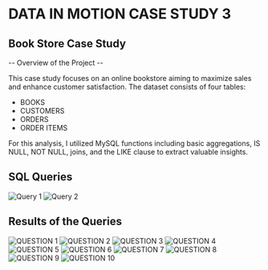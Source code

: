 # DATA IN MOTION CASE STUDY 3
## Book Store Case Study

-- Overview of the Project --

This case study focuses on an online bookstore aiming to maximize sales and enhance customer satisfaction. The dataset consists of four tables:

- BOOKS
- CUSTOMERS
- ORDERS
- ORDER ITEMS

For this analysis, I utilized MySQL functions including basic aggregations, IS NULL, NOT NULL, joins, and the LIKE clause to extract valuable insights.

## SQL Queries

![Query 1](https://github.com/JohnOyedijo/-Bookstore-SQL-Analysis-/assets/170008850/dc023177-7fab-472d-866d-78553725ca83)
![Query 2](https://github.com/JohnOyedijo/-Bookstore-SQL-Analysis-/assets/170008850/b009f07f-9246-4ad5-b5b1-e8a89564e685)

## Results of the Queries

![QUESTION  1](https://github.com/JohnOyedijo/-Bookstore-SQL-Analysis-/assets/170008850/2f2af058-a727-490a-a884-0df6b48649c2)
![QUESTION  2](https://github.com/JohnOyedijo/-Bookstore-SQL-Analysis-/assets/170008850/2a548ec9-4554-4a9e-9369-1c88883151d9)
![QUESTION  3](https://github.com/JohnOyedijo/-Bookstore-SQL-Analysis-/assets/170008850/dc740154-b3bd-4d22-aada-fc7324bacd90)
![QUESTION  4](https://github.com/JohnOyedijo/-Bookstore-SQL-Analysis-/assets/170008850/bad799db-4c6d-4dd7-bca3-5a60e86d6d53)
![QUESTION  5](https://github.com/JohnOyedijo/-Bookstore-SQL-Analysis-/assets/170008850/d44cfc27-4f5d-4637-90cf-0d8f0d37399b)
![QUESTION 6](https://github.com/JohnOyedijo/-Bookstore-SQL-Analysis-/assets/170008850/f5277f43-d78e-461d-bf6d-54d515a4629b)
![QUESTION 7](https://github.com/JohnOyedijo/-Bookstore-SQL-Analysis-/assets/170008850/71df56e3-4ea8-4d39-8cd6-56c2224bb75a)
![QUESTION 8](https://github.com/JohnOyedijo/-Bookstore-SQL-Analysis-/assets/170008850/3df4f3b1-c062-4750-ab7b-5b82221b91f7)
![QUESTION 9](https://github.com/JohnOyedijo/-Bookstore-SQL-Analysis-/assets/170008850/cbf9558f-58db-4d84-9fd6-598a39e3ee02)
![QUESTION 10](https://github.com/JohnOyedijo/-Bookstore-SQL-Analysis-/assets/170008850/81e29032-88d4-471b-859c-cd222ffa031a)
